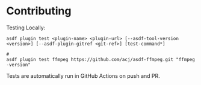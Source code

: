 # Contributing

Testing Locally:

```shell
asdf plugin test <plugin-name> <plugin-url> [--asdf-tool-version <version>] [--asdf-plugin-gitref <git-ref>] [test-command*]

#
asdf plugin test ffmpeg https://github.com/acj/asdf-ffmpeg.git "ffmpeg -version"
```

Tests are automatically run in GitHub Actions on push and PR.
